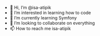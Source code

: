 - 👋 Hi, I’m @isa-atipik
- 👀 I’m interested in learning how to code
- 🌱 I’m currently learning Symfony
- 💞️ I’m looking to collaborate on everything
- 📫 How to reach me isa-atipik

<!---
isa-atipik/isa-atipik is a ✨ special ✨ repository because its `README.md` (this file) appears on your GitHub profile.
You can click the Preview link to take a look at your changes.
--->

